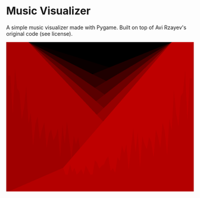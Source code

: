 # Music Visualizer

A simple music visualizer made with Pygame. Built on top of Avi Rzayev's original code (see license).

 ![Preview](preview.png)